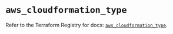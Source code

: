 # `aws_cloudformation_type`

Refer to the Terraform Registry for docs: [`aws_cloudformation_type`](https://registry.terraform.io/providers/hashicorp/aws/5.56.0/docs/resources/cloudformation_type).

